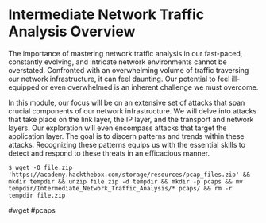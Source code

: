 # Intermediate Network Traffic Analysis Overview

The importance of mastering network traffic analysis in our fast-paced, constantly evolving, and intricate network environments cannot be overstated. Confronted with an overwhelming volume of traffic traversing our network infrastructure, it can feel daunting. Our potential to feel ill-equipped or even overwhelmed is an inherent challenge we must overcome.

In this module, our focus will be on an extensive set of attacks that span crucial components of our network infrastructure. We will delve into attacks that take place on the link layer, the IP layer, and the transport and network layers. Our exploration will even encompass attacks that target the application layer. The goal is to discern patterns and trends within these attacks. Recognizing these patterns equips us with the essential skills to detect and respond to these threats in an efficacious manner.

```
$ wget -O file.zip 'https://academy.hackthebox.com/storage/resources/pcap_files.zip' && mkdir tempdir && unzip file.zip -d tempdir && mkdir -p pcaps && mv tempdir/Intermediate_Network_Traffic_Analysis/* pcaps/ && rm -r tempdir file.zip
```

#wget #pcaps

